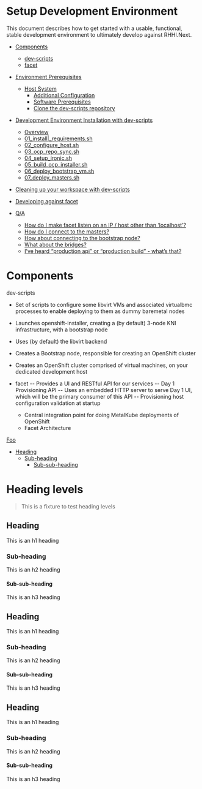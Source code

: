 Setup Development Environment
=============================

This document describes how to get started with a usable, functional, stable  development environment to ultimately develop against RHHI.Next.

- [Components](#components)
  * [dev-scripts](#components-dev-scripts)
  * [facet](#components-facet)
- [Environment Prerequisites](#environment-prerequisites)
  * [Host System](#prerequisites-host-setup)
    + [Additional Configuration](#prerequisites-additional-configuration)
    + [Software Prerequisites](#prerequisites-software)
    + [Clone the dev-scripts repository](#clone) 
- [Development Environment Installation with dev-scripts](#dev-scripts)
  * [Overview](#dev-scripts-overview)
  * [01\_install|_requirements.sh](#01sh)
  * [02\_configure\_host.sh](#02sh)
  * [03\_ocp_repo_sync.sh](#03sh)
  * [04\_setup_ironic.sh](#04sh)
  * [05\_build\_ocp\_installer.sh](#05sh)
  * [06\_deploy\_bootstrap\_vm.sh](#06sh)
  * [07\_deploy\_masters.sh](#07sh)

- [Cleaning up your workspace with dev-scripts](#cleanup)
- [Developing against facet](#facet)
- [Q/A](#qa)
  * [How do I make facet listen on an IP / host other than ‘localhost’?](#qlocalhost)
  * [How do I connect to the masters?](#qmasters)
  * [ How about connecting to the bootstrap node?](#qbootstrap)
  * [What about the bridges?](#qbridges)
  * [I’ve heard “production api” or “production build” - what’s that?](#qprod)

# Components

dev-scripts
- Set of scripts to configure some libvirt VMs and associated virtualbmc processes to enable deploying to them as dummy baremetal nodes
- Launches openshift-installer, creating a (by default) 3-node KNI infrastructure, with a bootstrap node
- Uses (by default) the libvirt backend
- Creates a Bootstrap node, responsible for creating an OpenShift cluster
- Creates an OpenShift cluster comprised of virtual machines, on your dedicated development host

- facet
  -- Provides a UI and RESTful API for our services
  -- Day 1 Provisioning API
  -- Uses an embedded HTTP server to serve Day 1 UI, which will be the primary consumer of this API
  -- Provisioning host configuration validation at startup
  - Central integration point for doing MetalKube deployments of OpenShift
  - Facet Architecture











[Foo](#foo)


















- [Heading](#heading-2)
  * [Sub-heading](#sub-heading-2)
    + [Sub-sub-heading](#sub-sub-heading-2)


# Heading levels

> This is a fixture to test heading levels

<!-- toc -->

## Heading

This is an h1 heading

### Sub-heading

This is an h2 heading

#### Sub-sub-heading

This is an h3 heading

## Heading

This is an h1 heading

### Sub-heading

This is an h2 heading

#### Sub-sub-heading

This is an h3 heading

## Heading

This is an h1 heading

### Sub-heading

This is an h2 heading

#### Sub-sub-heading

This is an h3 heading
